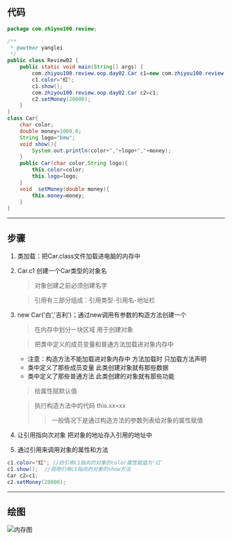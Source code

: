 ## 代码
```java
package com.zhiyou100.review;

/**
 * @author yanglei
 */
public class Review02 {
    public static void main(String[] args) {
        com.zhiyou100.review.oop.day02.Car c1=new com.zhiyou100.review.oop.day02.Car('白',"吉利");
        c1.color='红';
        c1.show();
        com.zhiyou100.review.oop.day02.Car c2=c1;
        c2.setMoney(20000);
    }
}
class Car{
    char color;
    double money=1000.0;
    String logo="bmw";
    void show(){
        System.out.println(color+","+logo+","+money);
    }
    public Car(char color,String logo){
        this.color=color;
        this.logo=logo;
    }
    void  setMoney(double money){
        this.money=money;
    }
}
```
***
## 步骤
1. 类加载：把Car.class文件加载进电脑的内存中

1. Car.c1 创建一个Car类型的对象名

    > 对象创建之前必须创建名字
 
    > 引用有三部分组成：引用类型-引用名-地址栏                      
         
1. new Car('白','吉利')；通过new调用有参数的构造方法创建一个

    > 在内存中划分一块区域 用于创建对象

    > 把类中定义的成员变量和普通方法加载进对象内存中
    * 注意：构造方法不能加载进对象内存中 方法加载时 只加载方法声明                                                                                                                                                                                                      
    * 类中定义了那些成员变量 此类创建对象就有那些数据                                                                                                                                                                                                                        
    * 类中定义了那些普通方法 此类创建的对象就有那些功能                        
    
    > 给属性赋默认值                                                                 

    > 执行构造方法中的代码 this.xx=xx 
    >> 一般情况下是通过构造方法的参数列表给对象的属性赋值
                                                                                                                                                                                                                                                                                                                                                                                                                                                                                                                                                                                                                                                                                                                                                                                   
 1. 让引用指向次对象 把对象的地址存入引用的地址中
 
 1. 通过引用来调用对象的属性和方法
```java
c1.color='红'; //给引用c1指向的对象的color属性赋值为'红'
c1.show();  //调用引用c1指向的对象的show方法
Car c2=c1; 
c2.setMoney(20000);
```
***
## 绘图
![内存图](https://pic.downk.cc/item/5e3924d92fb38b8c3ca12d96.png)

